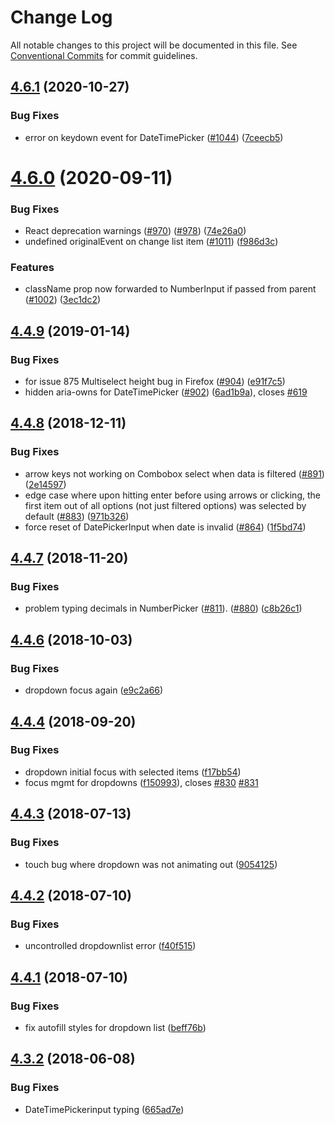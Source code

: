 # Change Log

All notable changes to this project will be documented in this file.
See [Conventional Commits](https://conventionalcommits.org) for commit guidelines.

<a name="4.6.1"></a>
## [4.6.1](https://github.com/jquense/react-widgets/compare/react-widgets@4.6.0...react-widgets@4.6.1) (2020-10-27)


### Bug Fixes

* error on keydown event for DateTimePicker ([#1044](https://github.com/jquense/react-widgets/issues/1044)) ([7ceecb5](https://github.com/jquense/react-widgets/commit/7ceecb5))




<a name="4.6.0"></a>
# [4.6.0](https://github.com/jquense/react-widgets/compare/react-widgets@4.5.0...react-widgets@4.6.0) (2020-09-11)


### Bug Fixes

* React deprecation warnings ([#970](https://github.com/jquense/react-widgets/issues/970)) ([#978](https://github.com/jquense/react-widgets/issues/978)) ([74e26a0](https://github.com/jquense/react-widgets/commit/74e26a0))
* undefined originalEvent on change list item ([#1011](https://github.com/jquense/react-widgets/issues/1011)) ([f986d3c](https://github.com/jquense/react-widgets/commit/f986d3c))


### Features

* className prop now forwarded to NumberInput if passed from parent ([#1002](https://github.com/jquense/react-widgets/issues/1002)) ([3ec1dc2](https://github.com/jquense/react-widgets/commit/3ec1dc2))




<a name="4.4.9"></a>
## [4.4.9](https://github.com/jquense/react-widgets/compare/react-widgets@4.4.8...react-widgets@4.4.9) (2019-01-14)


### Bug Fixes

* for issue 875 Multiselect height bug in Firefox ([#904](https://github.com/jquense/react-widgets/issues/904)) ([e91f7c5](https://github.com/jquense/react-widgets/commit/e91f7c5))
* hidden aria-owns for DateTimePicker ([#902](https://github.com/jquense/react-widgets/issues/902)) ([6ad1b9a](https://github.com/jquense/react-widgets/commit/6ad1b9a)), closes [#619](https://github.com/jquense/react-widgets/issues/619)




<a name="4.4.8"></a>
## [4.4.8](https://github.com/jquense/react-widgets/compare/react-widgets@4.4.7...react-widgets@4.4.8) (2018-12-11)


### Bug Fixes

* arrow keys not working on Combobox select when data is filtered ([#891](https://github.com/jquense/react-widgets/issues/891)) ([2e14597](https://github.com/jquense/react-widgets/commit/2e14597))
* edge case where upon hitting enter before using arrows or clicking, the first item out of all options (not just filtered options) was selected by default ([#883](https://github.com/jquense/react-widgets/issues/883)) ([971b326](https://github.com/jquense/react-widgets/commit/971b326))
* force reset of DatePickerInput when date is invalid ([#864](https://github.com/jquense/react-widgets/issues/864)) ([1f5bd74](https://github.com/jquense/react-widgets/commit/1f5bd74))




<a name="4.4.7"></a>
## [4.4.7](https://github.com/jquense/react-widgets/compare/react-widgets@4.4.6...react-widgets@4.4.7) (2018-11-20)


### Bug Fixes

* problem typing decimals in NumberPicker ([#811](https://github.com/jquense/react-widgets/issues/811)). ([#880](https://github.com/jquense/react-widgets/issues/880)) ([c8b26c1](https://github.com/jquense/react-widgets/commit/c8b26c1))




<a name="4.4.6"></a>
## [4.4.6](https://github.com/jquense/react-widgets/compare/react-widgets@4.4.5...react-widgets@4.4.6) (2018-10-03)


### Bug Fixes

* dropdown focus again ([e9c2a66](https://github.com/jquense/react-widgets/commit/e9c2a66))




<a name="4.4.4"></a>
## [4.4.4](https://github.com/jquense/react-widgets/compare/react-widgets@4.4.3...react-widgets@4.4.4) (2018-09-20)


### Bug Fixes

* dropdown initial focus with selected items ([f17bb54](https://github.com/jquense/react-widgets/commit/f17bb54))
* focus mgmt for dropdowns ([f150993](https://github.com/jquense/react-widgets/commit/f150993)), closes [#830](https://github.com/jquense/react-widgets/issues/830) [#831](https://github.com/jquense/react-widgets/issues/831)




<a name="4.4.3"></a>
## [4.4.3](https://github.com/jquense/react-widgets/compare/react-widgets@4.4.2...react-widgets@4.4.3) (2018-07-13)


### Bug Fixes

* touch bug where dropdown was not animating out ([9054125](https://github.com/jquense/react-widgets/commit/9054125))




<a name="4.4.2"></a>
## [4.4.2](https://github.com/jquense/react-widgets/compare/react-widgets@4.4.1...react-widgets@4.4.2) (2018-07-10)


### Bug Fixes

* uncontrolled dropdownlist error ([f40f515](https://github.com/jquense/react-widgets/commit/f40f515))




<a name="4.4.1"></a>
## [4.4.1](https://github.com/jquense/react-widgets/compare/react-widgets@4.4.0...react-widgets@4.4.1) (2018-07-10)


### Bug Fixes

* fix autofill styles for dropdown list ([beff76b](https://github.com/jquense/react-widgets/commit/beff76b))




<a name="4.3.2"></a>
## [4.3.2](https://github.com/jquense/react-widgets/compare/react-widgets@4.3.1...react-widgets@4.3.2) (2018-06-08)


### Bug Fixes

* DateTimePickerinput typing ([665ad7e](https://github.com/jquense/react-widgets/commit/665ad7e))
